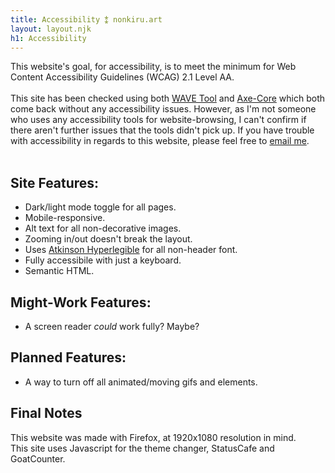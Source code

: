 ```yaml
---
title: Accessibility ⁑ nonkiru.art
layout: layout.njk
h1: Accessibility
---
```


This website's goal, for accessibility, is to meet the minimum for Web Content Accessibility Guidelines (WCAG) 2.1 Level AA.
<br><br>
This site has been checked using both [WAVE Tool](https://wave.webaim.org/) and [Axe-Core](https://github.com/dequelabs/axe-core) which both come back without any accessibility issues. However, as I'm not someone who uses any accessibility tools for website-browsing, I can't confirm if there aren't further issues that the tools didn't pick up. If you have trouble with accessibility in regards to this website, please feel free to <a href="mailto:nonkiru@gmail.com">email me</a>.
<br><br>

## Site Features:
- Dark/light mode toggle for all pages.
- Mobile-responsive.
- Alt text for all non-decorative images.
- Zooming in/out doesn't break the layout.
- Uses [Atkinson Hyperlegible](https://brailleinstitute.org/freefont) for all non-header font.
- Fully accessibile with just a keyboard.
- Semantic HTML.


## Might-Work Features:
- A screen reader *could* work fully? Maybe?


## Planned Features:
- A way to turn off all animated/moving gifs and elements.

## Final Notes
This website was made with Firefox, at 1920x1080 resolution in mind.
<br>This site uses Javascript for the theme changer, StatusCafe and GoatCounter.